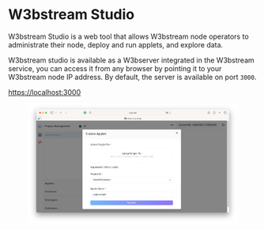# W3bstream Studio



W3bstream Studio is a web tool that allows W3bstream node operators to administrate their node, deploy and run applets, and explore data.

W3bstream studio is available as a W3bserver integrated in the W3bstream service, you can access it from any browser by pointing it to your W3bstream node IP address. By default, the server is available on port `3000`.

[https://localhost:3000](http://localhost:5000/o/-MQ9LhchTp7\_QJr-AYG0/s/f2s3zCHPO4kfjqwDZ9Gw/)

<figure><img src="../../.gitbook/assets/image (1) (2).png" alt=""><figcaption></figcaption></figure>

